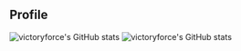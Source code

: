 ## Profile
![victoryforce's GitHub stats](https://github-readme-stats.vercel.app/api?username=victoryforce&show_icons=true&include_all_commits=true&theme=dark#gh-dark-mode-only)
![victoryforce's GitHub stats](https://github-readme-stats.vercel.app/api?username=victoryforce&show_icons=true&include_all_commits=true&theme=default#gh-light-mode-only)
